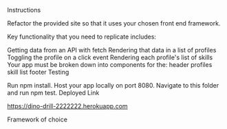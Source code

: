 Instructions

Refactor the provided site so that it uses your chosen front end framework.

Key functionality that you need to replicate includes:

Getting data from an API with fetch
Rendering that data in a list of profiles
Toggling the profile on a click event
Rendering each profile's list of skills
Your app must be broken down into components for the:
header
profiles
skill list
footer
Testing

Run npm install.
Host your app locally on port 8080.
Navigate to this folder and run npm test.
Deployed Link

https://dino-drill-2222222.herokuapp.com

Framework of choice